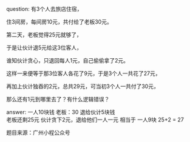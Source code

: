 question: 有3个人去旅店住宿，

住3间房，每间房10元，共付给了老板30元。

第二天，老板觉得25元就够了，

于是让伙计退5元给这3位客人，

谁知伙计贪心，只退回每人1元，自己偷偷拿了2元。

这样一来便等于那3位客人各花了9元，于是3个人一共花了27元，

再加上伙计独吞的2元，总共29元，可当初3个人一共付了30元，

那么还有1元到哪里去了？有什么逻辑错误？


answer: 
一人10块钱
老板：30
退给伙计5块钱  
老板还剩25元
伙计贪下2元，退给他们一人一元
相当于 一人9块
25+2 = 27




题目来源：广州小程公众号